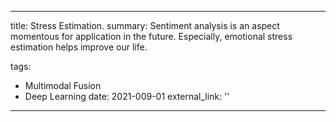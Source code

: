 
---
title: Stress Estimation.
summary: Sentiment analysis is an aspect momentous for application in the future. Especially, emotional stress estimation helps improve our life. 
    
tags:
  - Multimodal Fusion
  - Deep Learning
date: 2021-009-01
external_link: ''
---
